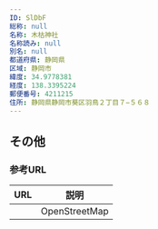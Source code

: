 ```yaml
---
ID: SlDbF
総称: null
名称: 木枯神社
名称読み: null
別名: null
都道府県: 静岡県
区域: 静岡市
緯度: 34.9778381
経度: 138.3395224
郵便番号: 4211215
住所: 静岡県静岡市葵区羽鳥２丁目７−５６８
---
```


## その他

### 参考URL

| URL | 説明          |
| --- | ------------- |
|     | OpenStreetMap |
